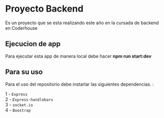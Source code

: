 # Proyecto Backend

Es un proyecto que se esta realizando este año en la cursada de backend en Coderhouse

## Ejecucion de app

Para ejecutar esta app de manera local debe hacer **npm run start:dev**

## Para su uso

Para el uso del repositorio debe instarlar las siguientes dependencias. : 

1 - `Express`\
2 - `Express-handlebars`\
3 - `socket.io`\
4 - `Boostrap`